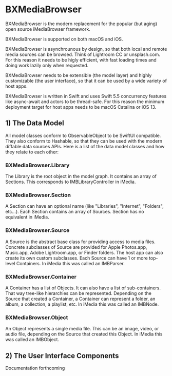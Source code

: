 # BXMediaBrowser

BXMediaBrowser is the modern replacement for the popular (but aging) open source iMediaBrowser framework. 

BXMediaBrowser is supported on both macOS and iOS. 

BXMediaBrowser is asynchrounous by design, so that both local and remote media sources can be browsed. Think of Lightroom CC or unsplash.com. For this reason it needs to be higly efficient, with fast loading times and doing work lazily only when requested. 

BXMediaBrowser needs to be extensible (the model layer) and highly customizable (the user interface), so that it can be used by a wide variety of host apps.

BXMediaBrowser is written in Swift and uses Swift 5.5 concurrency features like async-await and actors to be thread-safe. For this reason the minimum deployment target for host apps needs to be macOS Catalina or iOS 13.



## 1) The Data Model

All model classes conform to ObservableObject to be SwiftUI compatible. They also conform to Hashable, so that they can be used with the modern diffable data sources APIs. Here is a list of the data model classes and how they relate to each other:

### BXMediaBrowser.Library	

The Library is the root object in the model graph. It contains an array of Sections. This corresponds to IMBLibraryController in iMedia.

### BXMediaBrowser.Section

A Section can have an optional name (like "Libraries", "Internet", "Folders", etc…). Each Section contains an array of Sources. Section has no equivalent in iMedia.

### BXMediaBrowser.Source

A Source is the abstract base class for providing access to media files. Concrete subclasses of Source are provided for Apple Photos.app, Music.app, Adobe Lightroom.app, or Finder folders. The host app can also create its own custom subclasses. Each Source can have 1 or more top-level Containers. In iMedia this was called an IMBParser.

### BXMediaBrowser.Container

A Container has a list of Objects. It can also have a list of sub-containers. That way tree-like hierarchies can be represented. Depending on the Source that created a Container, a Container can represent a folder, an album, a collection, a playlist, etc. In iMedia this was called an IMBNode.

### BXMediaBrowser.Object

An Object represents a single media file. This can be an image, video, or audio file, depending on the Source that created this Object. In iMedia this was called an IMBObject.


## 2) The User Interface Components

Documentation forthcoming

